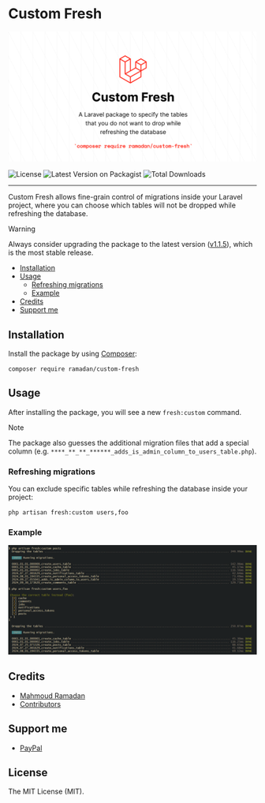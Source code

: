 # Custom Fresh

![Custom Fresh](https://raw.githubusercontent.com/mahmoudmohamedramadan/custom-fresh/refs/heads/main/assets/custom-fresh.png "Custom Fresh")

![License](https://img.shields.io/packagist/l/ramadan/custom-fresh "License")
![Latest Version on Packagist](https://img.shields.io/packagist/v/ramadan/custom-fresh "Latest Version on Packagist")
![Total Downloads](https://img.shields.io/packagist/dt/ramadan/custom-fresh "Total Downloads")

 - - -

Custom Fresh allows fine-grain control of migrations inside your Laravel project, where you can choose which tables will not be dropped while refreshing the database.

> [!WARNING]
> Always consider upgrading the package to the latest version ([v1.1.5](https://github.com/mahmoudmohamedramadan/custom-fresh/releases/tag/v1.1.5)), which is the most stable release.

- [Installation](#installation)
- [Usage](#usage)
  - [Refreshing migrations](#refreshing-migrations)
  - [Example](#example)
- [Credits](#credits)
- [Support me](#support-me)

## Installation

Install the package by using [Composer](https://getcomposer.org/):

```SHELL
composer require ramadan/custom-fresh
```

## Usage

After installing the package, you will see a new `fresh:custom` command.

> [!NOTE]
> The package also guesses the additional migration files that add a special column (e.g. `****_**_**_******_adds_is_admin_column_to_users_table.php`).

### Refreshing migrations

You can exclude specific tables while refreshing the database inside your project:

```SHELL
php artisan fresh:custom users,foo
```

### Example

![Command Example](https://raw.githubusercontent.com/mahmoudmohamedramadan/custom-fresh/refs/heads/main/assets/command-example.png "Command Example")

## Credits

- [Mahmoud Ramadan](https://github.com/mahmoudmohamedramadan)
- [Contributors](https://github.com/mahmoudmohamedramadan/custom-fresh/graphs/contributors)

## Support me

- [PayPal](https://www.paypal.com/paypalme/mmramadan496)

## License

The MIT License (MIT).
